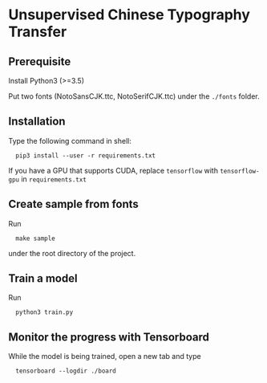 # Unsupervised Chinese Typography Transfer

## Prerequisite

Install Python3 (>=3.5)

Put two fonts (NotoSansCJK.ttc, NotoSerifCJK.ttc) under the `./fonts` folder.

## Installation

Type the following command in shell:

```
  pip3 install --user -r requirements.txt
```

If you have a GPU that supports CUDA, replace `tensorflow` with `tensorflow-gpu` in `requirements.txt`

## Create sample from fonts

Run 

```
  make sample
```

under the root directory of the project.

## Train a model

Run

```
  python3 train.py
```

## Monitor the progress with Tensorboard

While the model is being trained, open a new tab and type

```
  tensorboard --logdir ./board
```
